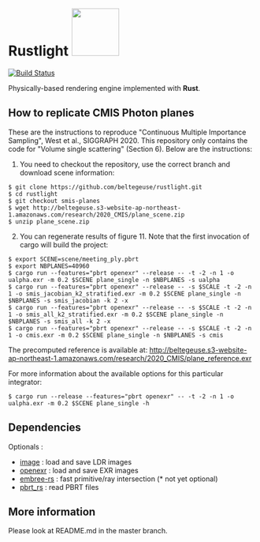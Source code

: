 <h1>
Rustlight <img src="http://beltegeuse.s3-website-ap-northeast-1.amazonaws.com/rustlight/logo.png" width="96"> 
</h1>

[![Build Status](https://travis-ci.org/beltegeuse/rustlight.svg?branch=smis-planes)](https://travis-ci.org/beltegeuse/rustlight)

Physically-based rendering engine implemented with **Rust**.

## How to replicate CMIS Photon planes

These are the instructions to reproduce "Continuous Multiple Importance Sampling", West et al., SIGGRAPH 2020. This repository only contains the code for "Volume single scattering" (Section 6). Below are the instructions:

1) You need to checkout the repository, use the correct branch and download scene information:
```shell
$ git clone https://github.com/beltegeuse/rustlight.git
$ cd rustlight
$ git checkout smis-planes
$ wget http://beltegeuse.s3-website-ap-northeast-1.amazonaws.com/research/2020_CMIS/plane_scene.zip
$ unzip plane_scene.zip
```

2) You can regenerate results of figure 11. Note that the first invocation of cargo will build the project:
```shell
$ export SCENE=scene/meeting_ply.pbrt
$ export NBPLANES=40960
$ cargo run --features="pbrt openexr" --release -- -t -2 -n 1 -o ualpha.exr -m 0.2 $SCENE plane_single -n $NBPLANES -s ualpha
$ cargo run --features="pbrt openexr" --release -- -s $SCALE -t -2 -n 1 -o smis_jacobian_k2_stratified.exr -m 0.2 $SCENE plane_single -n $NBPLANES -s smis_jacobian -k 2 -x
$ cargo run --features="pbrt openexr" --release -- -s $SCALE -t -2 -n 1 -o smis_all_k2_stratified.exr -m 0.2 $SCENE plane_single -n $NBPLANES -s smis_all -k 2 -x
$ cargo run --features="pbrt openexr" --release -- -s $SCALE -t -2 -n 1 -o cmis.exr -m 0.2 $SCENE plane_single -n $NBPLANES -s cmis
```
The precomputed reference is available at: http://beltegeuse.s3-website-ap-northeast-1.amazonaws.com/research/2020_CMIS/plane_reference.exr

For more information about the available options for this particular integrator:
```shell
$ cargo run --release --features="pbrt openexr" -- -t -2 -n 1 -o ualpha.exr -m 0.2 $SCENE plane_single -h
```

## Dependencies

Optionals : 

- [image](https://github.com/image-rs/image) : load and save LDR images
- [openexr](https://github.com/cessen/openexr-rs) : load and save EXR images
- [embree-rs](https://github.com/Twinklebear/embree-rs) : fast primitive/ray intersection (* not yet optional)
- [pbrt_rs](https://github.com/beltegeuse/pbrt_rs) : read PBRT files 

## More information

Please look at README.md in the master branch.